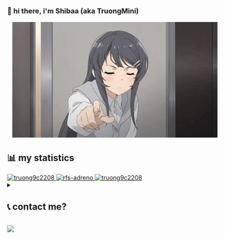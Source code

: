 ### 👋 hi there, i'm Shibaa (aka TruongMini)

<p align="center">
  <img src="./assets/sakurajima.gif" />
</p>

## 📊 my statistics

<div>
  <a href="https://github.com/anuraghazra/github-readme-stats">
    <img src="https://github-stats.tdung.com/api?username=truong9c2208&show_icons=true&locale=en&theme=dark" alt="truong9c2208">
  </a>
  <a href="https://github.com/anuraghazra/github-readme-stats">
    <img src="https://github-stats.tdung.com/api/top-langs?username=truong9c2208&locale=en&theme=dark&layout=compact&hide=java" alt="rfs-adreno" alt="truong9c2208">
  </a>
  <a href="https://github.com/ryo-ma/github-profile-trophy">
    <img src="https://github-profile-trophy.vercel.app/?username=truong9c2208&theme=darkhub" alt="truong9c2208" />
  </a>
</div>

<Details>
<Summary><h2>📞 contact me?</h2></summary>

- email: [shibamini@proton.me](mailto:shibamini@proton.me)
- discord: [Shibaa05](https://discord.com/users/847101281277444166)
- telegram: [@Shibaa05](https://t.me/Shibaa05)

</Details>

![](https://komarev.com/ghpvc/?username=truong9c2208)
